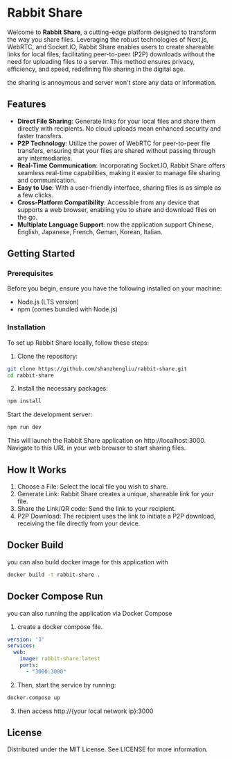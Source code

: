 # Rabbit Share

Welcome to **Rabbit Share**, a cutting-edge platform designed to transform the way you share files. Leveraging the robust technologies of Next.js, WebRTC, and Socket.IO, Rabbit Share enables users to create shareable links for local files, facilitating peer-to-peer (P2P) downloads without the need for uploading files to a server. This method ensures privacy, efficiency, and speed, redefining file sharing in the digital age.  

the sharing is annoymous and server won't store any data or information.

## Features

- **Direct File Sharing**: Generate links for your local files and share them directly with recipients. No cloud uploads mean enhanced security and faster transfers.
- **P2P Technology**: Utilize the power of WebRTC for peer-to-peer file transfers, ensuring that your files are shared without passing through any intermediaries.
- **Real-Time Communication**: Incorporating Socket.IO, Rabbit Share offers seamless real-time capabilities, making it easier to manage file sharing and communication.
- **Easy to Use**: With a user-friendly interface, sharing files is as simple as a few clicks.
- **Cross-Platform Compatibility**: Accessible from any device that supports a web browser, enabling you to share and download files on the go.
- **Multiplate Language Support**: now the application support Chinese, English, Japanese, French, Geman, Korean, Italian.  

## Getting Started

### Prerequisites

Before you begin, ensure you have the following installed on your machine:

- Node.js (LTS version)
- npm (comes bundled with Node.js)

### Installation

To set up Rabbit Share locally, follow these steps:

1. Clone the repository:

```bash
git clone https://github.com/shanzhengliu/rabbit-share.git
cd rabbit-share
```
2. Install the necessary packages:
```bash
npm install
```

Start the development server:
```bash
npm run dev
```

This will launch the Rabbit Share application on http://localhost:3000. Navigate to this URL in your web browser to start sharing files.


## How It Works
1. Choose a File: Select the local file you wish to share.
2. Generate Link: Rabbit Share creates a unique, shareable link for your file.
3. Share the Link/QR code: Send the link to your recipient.
4. P2P Download: The recipient uses the link to initiate a P2P download, receiving the file directly from your device.

## Docker Build
you can also build docker image for this application with 
```bash
docker build -t rabbit-share .
```

## Docker Compose Run
you can also running the application via Docker Compose
1. create a docker compose file.
```yaml
version: '3'
services:
  web:
    image: rabbit-share:latest
    ports:
      - "3000:3000"
```
2. Then, start the service by running:
```bash
docker-compose up
```
3. then access http://{your local network ip}:3000
## License
Distributed under the MIT License. See LICENSE for more information.